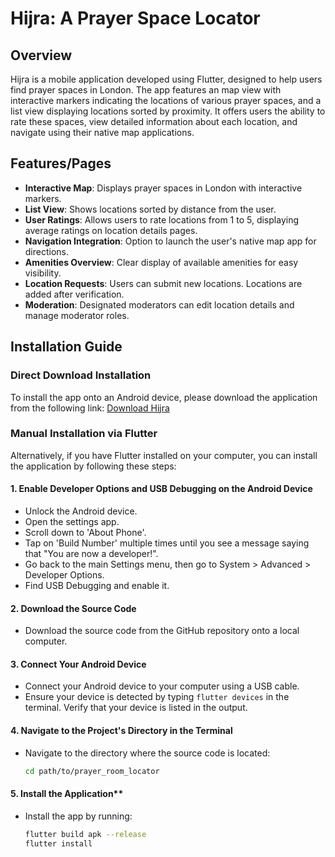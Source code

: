 # Hijra: A Prayer Space Locator

## Overview

Hijra is a mobile application developed using Flutter, designed to help users find prayer spaces in London. The app features an map view with interactive markers indicating the locations of various prayer spaces, and a list view displaying locations sorted by proximity. It offers users the ability to rate these spaces, view detailed information about each location, and navigate using their native map applications.

## Features/Pages

- **Interactive Map**: Displays prayer spaces in London with interactive markers.
- **List View**: Shows locations sorted by distance from the user.
- **User Ratings**: Allows users to rate locations from 1 to 5, displaying average ratings on location details pages.
- **Navigation Integration**: Option to launch the user's native map app for directions.
- **Amenities Overview**: Clear display of available amenities for easy visibility.
- **Location Requests**: Users can submit new locations. Locations are added after verification.
- **Moderation**: Designated moderators can edit location details and manage moderator roles.

## Installation Guide

### Direct Download Installation

To install the app onto an Android device, please download the application from the following link:
[Download Hijra](https://drive.google.com/file/d/1HdCWsT568HwYFWz41QOdtTwquW3rcpq2/view?usp=sharing)

### Manual Installation via Flutter

Alternatively, if you have Flutter installed on your computer, you can install the application by following these steps:

#### 1. Enable Developer Options and USB Debugging on the Android Device

- Unlock the Android device.
- Open the settings app.
- Scroll down to 'About Phone'.
- Tap on 'Build Number' multiple times until you see a message saying that "You are now a developer!".
- Go back to the main Settings menu, then go to System > Advanced > Developer Options.
- Find USB Debugging and enable it.

#### 2. Download the Source Code

- Download the source code from the GitHub repository onto a local computer.

#### 3. Connect Your Android Device

- Connect your Android device to your computer using a USB cable.
- Ensure your device is detected by typing `flutter devices` in the terminal. Verify that your device is listed in the output.

#### 4. Navigate to the Project's Directory in the Terminal

- Navigate to the directory where the source code is located:
  ```bash
  cd path/to/prayer_room_locator
  ```

#### 5. Install the Application\*\*

- Install the app by running:
  ```bash
  flutter build apk --release
  flutter install
  ```
